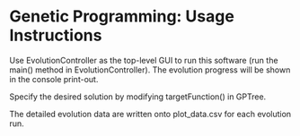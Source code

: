 # Genetic Programming: Usage Instructions

Use EvolutionController as the top-level GUI to run this software (run the main() method in EvolutionController). The evolution progress will be shown in the console print-out. 

Specify the desired solution by modifying targetFunction() in GPTree.

The detailed evolution data are written onto plot_data.csv for each evolution run.